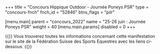 +++
title = "Concours Hippique Outdoor - Journée Poneys PSR"
type = "concours-fnch"
fnch_id = "52846"
btns_flags = "pilr"

[menu.main]
  parent = "concours_2022"
  name = "25-26 juin : Journée Poneys PSR"
  weight = 40
  [menu.main.params]
    disabled = 0
+++

{{<admonition>}}
Vous trouverez toutes les informations concernant cette manifestation
sur le site de la Fédération Suisse des Sports Equestres avec les liens ci-dessous.
{{</admonition>}}